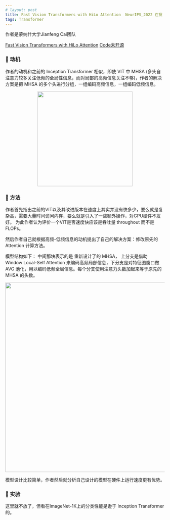```yaml
---
# layout: post
title: Fast Vision Transformers with HiLo Attention  NeurIPS_2022 在投
tags: Transformer 
---
```


作者是蒙纳什大学Jianfeng Cai团队

[Fast Vision Transformers with HiLo Attention](https://arxiv.org/pdf/2205.13213.pdf)
[Code未开源](https://github.com/zip-group/LITv2)

### 🦖 动机

作者的动机和之前的 Inception Transformer 相似，即使 VIT 中 MHSA (多头自注意力较多关注低频的全局性信息，而对局部的高频信息关注不够)，作者的解决方案是把 MHSA 的多个头进行分组，一组编码高频信息，一组编码低频信息。


<div align=center><img src="http://tva1.sinaimg.cn/large/007d2DYjly1h2p2esj0b7j30k90ksqb8.jpg" width="300"></div>

### 🦖 方法

作者首先指出之前的VIT以及其改进版本在速度上其实并没有快多少，要么就是复杂高，需要大量时间访问内存，要么就是引入了一些额外操作，对GPU硬件不友好。
为此作者认为评价一个VIT是否速度快应该是吞吐量 throughout 而不是 FLOPs。

然后作者自己就根据高频-低频信息的动机提出了自己的解决方案：修改原先的Attention 计算方法。

模型结构如下：
中间那块表示的是 重新设计了的 MHSA， 上分支是借助 Window Local-Self Attention 来编码高频局部信息，下分支是对特征图窗口做 AVG 池化，用以编码低频全局信息。每个分支使用注意力头数加起来等于原先的 MHSA 的头数。

<div align=center><img src="http://tva1.sinaimg.cn/large/007d2DYjly1h2p406g2tbj30vt0fh7e8.jpg" width="600"></div>

模型设计比较简单，作者然后就分析自己设计的模型在硬件上运行速度更有优势。



### 🦖 实验

这里就不放了，但看在ImageNet-1K上的分类性能是逊于 Inception Transformer 的。
